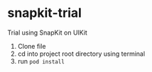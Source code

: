 # snapkit-trial
Trial using SnapKit on UIKit 

1. Clone file
2. cd into project root directory using terminal
3. run `pod install`
